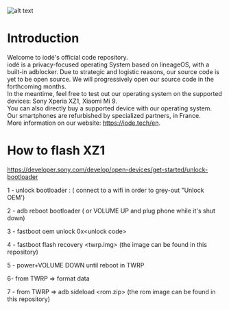 ![alt text](https://github.com/iodeOS/ota/blob/master/iode_20174.png)

# Introduction

Welcome to iodé's official code repository.      
iodé is a privacy-focused operating System based on lineageOS, with a built-in adblocker. Due to strategic and logistic reasons, our source code is yet to be open source. We will progressively open our source code in the forthcoming months.  
In the meantime, feel free to test out our operating system on the supported devices: Sony Xperia XZ1, Xiaomi Mi 9.  
You can also directly buy a supported device with our operating system. Our smartphones are refurbished by specialized partners, in France.  
More information on our website: https://iode.tech/en.

# How to flash XZ1

https://developer.sony.com/develop/open-devices/get-started/unlock-bootloader


1 - unlock bootloader : ( connect to a wifi in order to
grey-out "Unlock OEM')

2 - adb reboot bootloader ( or VOLUME UP and plug phone while it's shut down)

3 - fastboot oem unlock 0x\<unlock code\>

4 - fastboot flash recovery \<twrp.img\> (the image can be found in this repository)
  
5 - power+VOLUME DOWN until reboot in TWRP

6- from TWRP => format data 

7 - from TWRP => adb sideload \<rom.zip\> (the rom image can be found in this repository)
